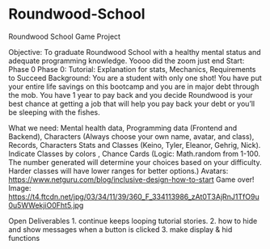# Roundwood-School
Roundwood School Game Project

Objective: To graduate Roundwood School with a healthy mental status and adequate programming knowledge.
Yoooo did the zoom just end
Start: Phase 0
    Phase 0:
        Tutorial: Explanation for stats, Mechanics, Requirements to Succeed
        Background: You are a student with only one shot! You have put your entire life savings on this bootcamp and you are in major debt through the mob. You have 1 year to pay back and you decide Roundwood is your best chance at getting a job that will help you pay back your debt or you’ll be sleeping with the fishes. 

What we need: 
    Mental health data, 
    Programming data (Frontend and Backend), 
    Characters (Always choose your own name, avatar, and class), 
    Records, 
    Characters Stats and Classes (Keino, Tyler, Eleanor, Gehrig, Nick). Indicate Classes by colors , 
    Chance Cards (Logic: Math.random from 1-100. The number generated will determine your choices based on your difficulty. Harder classes will have lower ranges for better options.)
    Avatars:  https://www.netguru.com/blog/inclusive-design-how-to-start 
    Game over! Image: 
    https://t4.ftcdn.net/jpg/03/34/11/39/360_F_334113986_zAt0T3AjRnJ1TfO9u0u5WWekjiO0Fht5.jpg 



Open Deliverables
    1. continue keeps looping tutorial stories.
    2. how to hide and show messages when a button is clicked
    3. make display & hid functions


